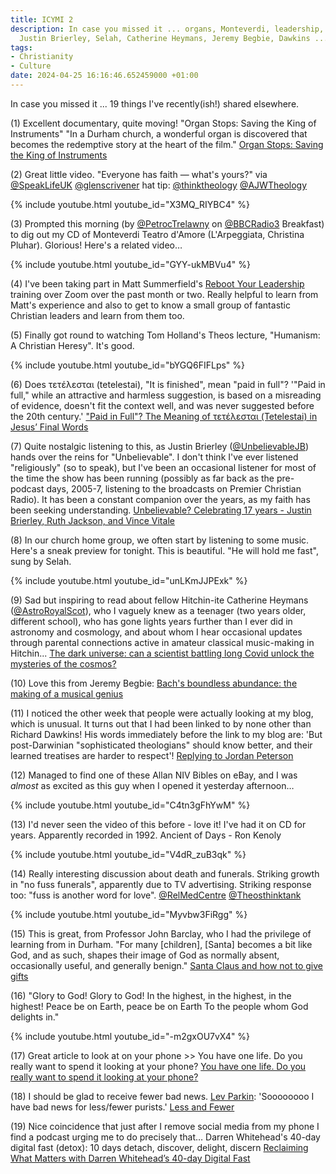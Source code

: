```yaml
---
title: ICYMI 2
description: In case you missed it ... organs, Monteverdi, leadership, Tom Holland,
  Justin Brierley, Selah, Catherine Heymans, Jeremy Begbie, Dawkins ...
tags:
- Christianity
- Culture
date: 2024-04-25 16:16:46.652459000 +01:00
---
```

In case you missed it ... 19 things I've recently(ish!) shared elsewhere.

(1) Excellent documentary, quite moving! "Organ Stops: Saving the King of Instruments" "In a Durham church, a wonderful organ is discovered that becomes the redemptive story at the heart of the film." [Organ Stops: Saving the King of Instruments](https://www.bbc.co.uk/programmes/m001gmv3)

(2) Great little video. "Everyone has faith — what's yours?" via [@SpeakLifeUK](https://twitter.com/SpeakLifeUK) [@glenscrivener](https://twitter.com/glenscrivener) hat tip: [@thinktheology](https://twitter.com/thinktheology) [@AJWTheology](https://twitter.com/AJWTheology)

{% include youtube.html youtube_id="X3MQ_RIYBC4" %} 

(3) Prompted this morning (by [@PetrocTrelawny](https://twitter.com/PetrocTrelawny) on [@BBCRadio3](https://twitter.com/BBCRadio3) Breakfast) to dig out my CD of Monteverdi Teatro d'Amore (L'Arpeggiata, Christina Pluhar). Glorious! Here's a related video… 

{% include youtube.html youtube_id="GYY-ukMBVu4" %}

(4) I've been taking part in Matt Summerfield's [Reboot Your Leadership](https://stretchyourlife.info/reboot/) training over Zoom over the past month or two. Really helpful to learn from Matt's experience and also to get to know a small group of fantastic Christian leaders and learn from them too. 

(5) Finally got round to watching Tom Holland's Theos lecture, "Humanism: A Christian Heresy". It's good. 

{% include youtube.html youtube_id="bYGQ6FIFLps" %}

(6) Does τετέλεσται (tetelestai), "It is finished", mean "paid in full"? '"Paid in full," while an attractive and harmless suggestion, is based on a misreading of evidence, doesn't fit the context well, and was never suggested before the 20th century.' ["Paid in Full"? The Meaning of τετέλεσται (Tetelestai) in Jesus’ Final Words](https://www.biola.edu/blogs/good-book-blog/2022/paid-in-full-the-meaning-of-tetelestai-in-jesus-final-words)

(7) Quite nostalgic listening to this, as Justin Brierley ([@UnbelievableJB](https://twitter.com/UnbelievableJB)) hands over the reins for "Unbelievable". I don't think I've ever listened "religiously" (so to speak), but I've been an occasional listener for most of the time the show has been running (possibly as far back as the pre-podcast days, 2005-7, listening to the broadcasts on Premier Christian Radio). It has been a constant companion over the years, as my faith has been seeking understanding. [Unbelievable? Celebrating 17 years - Justin Brierley, Ruth Jackson, and Vince Vitale](https://www.premierunbelievable.com/unbelievable/unbelievable-celebrating-17-years-justin-brierley-ruth-jackson-and-vince-vitale/15339.article)

(8) In our church home group, we often start by listening to some music. Here's a sneak preview for tonight. This is beautiful. "He will hold me fast", sung by Selah. 

{% include youtube.html youtube_id="unLKmJJPExk" %}

(9) Sad but inspiring to read about fellow Hitchin-ite Catherine Heymans ([@AstroRoyalScot](https://twitter.com/AstroRoyalScot)), who I vaguely knew as a teenager (two years older, different school), who has gone lights years further than I ever did in astronomy and cosmology, and about whom I hear occasional updates through parental connections active in amateur classical music-making in Hitchin... [The dark universe: can a scientist battling long Covid unlock the mysteries of the cosmos?](https://www.theguardian.com/science/2023/may/02/catherine-heymans-dark-universe-the-cosmologist-battling-long-covid)

(10) Love this from Jeremy Begbie: [Bach's boundless abundance: the making of a musical genius](https://www.seenandunseen.com/bachs-boundless-abundance-making-musical-genius)

(11) I noticed the other week that people were actually looking at my blog, which is unusual. It turns out that I had been linked to by none other than Richard Dawkins! His words immediately before the link to my blog are: 'But post-Darwinian "sophisticated theologians" should know better, and their learned treatises are harder to respect'! [Replying to Jordan Peterson](https://richarddawkins.substack.com/p/replying-to-jordan-peterson)

(12) Managed to find one of these Allan NIV Bibles on eBay, and I was *almost* as excited as this guy when I opened it yesterday afternoon… 

{% include youtube.html youtube_id="C4tn3gFhYwM" %}

(13) I'd never seen the video of this before - love it! I've had it on CD for years. Apparently recorded in 1992. Ancient of Days - Ron Kenoly 

{% include youtube.html youtube_id="V4dR_zuB3qk" %}

(14) Really interesting discussion about death and funerals. Striking growth in "no fuss funerals", apparently due to TV advertising. Striking response too: "fuss is another word for love". [@RelMedCentre](https://twitter.com/RelMedCentre) [@Theosthinktank](https://twitter.com/Theosthinktank) 

{% include youtube.html youtube_id="Myvbw3FiRgg" %}

(15) This is great, from Professor John Barclay, who I had the privilege of learning from in Durham. "For many [children], [Santa] becomes a bit like God, and as such, shapes their image of God as normally absent, occasionally useful, and generally benign." [Santa Claus and how not to give gifts](https://www.seenandunseen.com/santa-claus-and-how-not-give-gifts)

(16) "Glory to God! Glory to God!
In the highest, in the highest, in the highest!
Peace be on Earth, peace be on Earth
To the people whom God delights in." 

{% include youtube.html youtube_id="-m2gxOU7vX4" %}

(17) Great article to look at on your phone >> You have one life. Do you really want to spend it looking at your phone? [You have one life. Do you really want to spend it looking at your phone?](https://www.theguardian.com/lifeandstyle/2024/jan/02/smartphones-attention-economy-reclaim-free-time)

(18) I should be glad to receive fewer bad news. [Lev Parkin](https://twitter.com/LevParikian/status/1768550446526812593): 'Soooooooo I have bad news for less/fewer purists.' [Less and Fewer](https://www.arrantpedantry.com/2008/12/23/less-and-fewer/)

(19) Nice coincidence that just after I remove social media from my phone I find a podcast urging me to do precisely that… Darren Whitehead's 40-day digital fast (detox): 10 days detach, discover, delight, discern [Reclaiming What Matters with Darren Whitehead’s 40-day Digital Fast](https://kirbylaingcentre.co.uk/reclaiming-what-matters-with-darren-whiteheads-40-day-digital-fast/)
